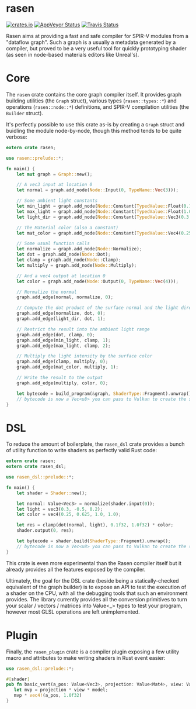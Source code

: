 rasen
================

[![crates.io](https://img.shields.io/crates/v/rasen.svg)](https://crates.io/crates/rasen/)
[![AppVeyor Status](https://ci.appveyor.com/api/projects/status/github/leops/rasen?svg=true)](https://ci.appveyor.com/project/leops/rasen)
[![Travis Status](https://travis-ci.org/leops/rasen.svg?branch=master)](https://travis-ci.org/leops/rasen/)

Rasen aims at providing a fast and safe compiler for SPIR-V modules from a "dataflow graph". Such a graph is a usually a
metadata generated by a compiler, but proved to be a very useful tool for quickly prototyping shader (as seen in
node-based materials editors like Unreal's).

# Core
The `rasen` crate contains the core graph compiler itself. It provides graph building utilities (the `Graph` struct),
various types (`rasen::types::*`) and operations (`rasen::node::*`) definitions, and SPIR-V compilation utilities (the
`Builder` struct).

It's perfectly possible to use this crate as-is by creating a `Graph` struct and buidling the module node-by-node,
though this method tends to be quite verbose:
```rust
extern crate rasen;

use rasen::prelude::*;

fn main() {
    let mut graph = Graph::new();

    // A vec3 input at location 0
    let normal = graph.add_node(Node::Input(0, TypeName::Vec(3)));

    // Some ambient light constants
    let min_light = graph.add_node(Node::Constant(TypedValue::Float(0.1)));
    let max_light = graph.add_node(Node::Constant(TypedValue::Float(1.0)));
    let light_dir = graph.add_node(Node::Constant(TypedValue::Vec3(0.3, -0.5, 0.2)));

    // The Material color (also a constant)
    let mat_color = graph.add_node(Node::Constant(TypedValue::Vec4(0.25, 0.625, 1.0, 1.0)));

    // Some usual function calls
    let normalize = graph.add_node(Node::Normalize);
    let dot = graph.add_node(Node::Dot);
    let clamp = graph.add_node(Node::Clamp);
    let multiply = graph.add_node(Node::Multiply);

    // And a vec4 output at location 0
    let color = graph.add_node(Node::Output(0, TypeName::Vec(4)));

    // Normalize the normal
    graph.add_edge(normal, normalize, 0);

    // Compute the dot product of the surface normal and the light direction
    graph.add_edge(normalize, dot, 0);
    graph.add_edge(light_dir, dot, 1);

    // Restrict the result into the ambient light range
    graph.add_edge(dot, clamp, 0);
    graph.add_edge(min_light, clamp, 1);
    graph.add_edge(max_light, clamp, 2);

    // Multiply the light intensity by the surface color
    graph.add_edge(clamp, multiply, 0);
    graph.add_edge(mat_color, multiply, 1);

    // Write the result to the output
    graph.add_edge(multiply, color, 0);

    let bytecode = build_program(&graph, ShaderType::Fragment).unwrap();
    // bytecode is now a Vec<u8> you can pass to Vulkan to create the shader module
}
```

# DSL
To reduce the amount of boilerplate, the `rasen_dsl` crate provides a bunch of utility function to write shaders as
perfectly valid Rust code:
```rust
extern crate rasen;
extern crate rasen_dsl;

use rasen_dsl::prelude::*;

fn main() {
    let shader = Shader::new();

    let normal: Value<Vec3> = normalize(shader.input(0));
    let light = vec3(0.3, -0.5, 0.2);
    let color = vec4(0.25, 0.625, 1.0, 1.0);

    let res = clamp(dot(normal, light), 0.1f32, 1.0f32) * color;
    shader.output(0, res);

    let bytecode = shader.build(ShaderType::Fragment).unwrap();
    // bytecode is now a Vec<u8> you can pass to Vulkan to create the shader module
}
```

This crate is even more experimental than the Rasen compiler itself but it already provides all the features exposed by
the compiler.

Ultimately, the goal for the DSL crate (beside being a statically-checked equivalent of the graph builder) is to expose
an API to test the execution of a shader on the CPU, with all the debugging tools that such an environment provides. The
library currently provides all the conversion primitives to turn your scalar / vectors / matrices into Value<_> types to
test your program, however most GLSL operations are left unimplemented.

# Plugin
Finally, the `rasen_plugin` crate is a compiler plugin exposing a few utility macro and attributes to make writing
shaders in Rust event easier:
```rust
use rasen_dsl::prelude::*;

#[shader]
pub fn basic_vert(a_pos: Value<Vec3>, projection: Value<Mat4>, view: Value<Mat4>, model: Value<Mat4>) -> Value<Vec4> {
   let mvp = projection * view * model;
   mvp * vec4!(a_pos, 1.0f32)
}
```
